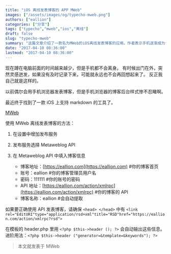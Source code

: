 ```yaml
---
title: "iOS 离线发表博客的 APP MWeb"
images: ["/assets/images/og/typecho-mweb.png"]
authors: ["eallion"]
categories: ["分享"]
tags: ["typecho","mweb","ios","离线"]
draft: false
slug: "typecho-mweb"
summary: "这篇文章介绍了一款名为MWeb的iOS离线发表博客的应用。作者表示手机逐渐成为他记录灵感的工具，但以前使用手机浏览器发表博客的体验非常糟糕。最近，作者找到了一款支持markdown的iOS工具MWeb，并介绍了该应用的使用方法，包括设置发布服务和填写博客信息等。作者还提到了MWeb的一些进阶用法。"
date: "2017-04-10 08:36:00"
lastmod: "2017-04-10 08:36:00"
---
```


现在蹲在电脑前面的时间越来越少，但是手机都不会离身。
有时候出门在外，突然灵感迸发，如果没有及时记录下来，可能就永远也不会再回想起来了。
反正我自己就是这样的。

以前偶尔会用手机浏览器发表博客，但是手机浏览器的博客后台样式惨不忍睹啊。

最近终于找到了一款 iOS 上支持 markdown 的工具了。

[MWeb](http://zh.mweb.im/)

使用 MWeb 离线发表博客的方法：

 1. 在设置中增加发布服务
 2. 发布服务选择 Metaweblog API
 3. 在 Metaweblog API 中填入博客信息

     - 博客地址：[https://eallion.com](https://eallion.com) #你的博客首页
     - 账号：eallion #你的博客管理员用户名
     - 密码：111111 #你的账号的密码
     - API 地址：[https://eallion.com/action/xmlrpc](https://eallion.com/action/xmlrpc) #你的博客的 API
     - 博客名称：eallion #会自动提取

如果要正确使用 API 发表博客，请确保 `<head> </head>` 中有
`<link rel="EditURI"type="application/rsd+xml"title="RSD"href="https://eallion.com/action/xmlrpc?rsd">`

在模板的 header.php 里用 `<?php $this->header (); ?>` 会自动输出这些信息。
进阶用法：`<?php $this->header ("generator=&template=&keywords"); ?>`

> 本文就发表于 MWeb
